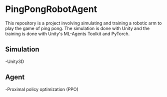 # PingPongRobotAgent
This repository is a project involving simulating and training a robotic arm to play the game of ping pong. The simulation is done with Unity and the training is done with Unity's ML-Agents Toolkit and PyTorch. 

## Simulation
-Unity3D

## Agent
-Proximal policy optimization (PPO)
